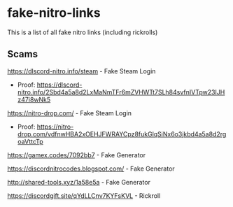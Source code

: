 # fake-nitro-links
This is a list of all fake nitro links (including rickrolls)

## Scams

https://dlscord-nitro.info/steam - Fake Steam Login
  - Proof: https://dlscord-nitro.info/2Sbd4a5a8d2LxMaNmTFr6mZVHWTt7SLh84svfnIVTpw23IJHz47i8wNk5


https://nitro-drop.com/ - Fake Steam Login
  - Proof: https://nitro-drop.com/vdfnwHBA2xOEHJFWRAYCpz8fukGlqSiNx6o3jkbd4a5a8d2rgoaVttcTp

https://gamex.codes/7092bb7 - Fake Generator

https://discordnitrocodes.blogspot.com/ - Fake Generator

http://shared-tools.xyz/1a58e5a - Fake Generator

https://discordgift.site/qYdLLCnv7KYFsKVL - Rickroll



